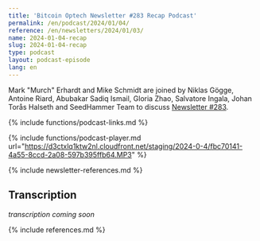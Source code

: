 ```yaml
---
title: 'Bitcoin Optech Newsletter #283 Recap Podcast'
permalink: /en/podcast/2024/01/04/
reference: /en/newsletters/2024/01/03/
name: 2024-01-04-recap
slug: 2024-01-04-recap
type: podcast
layout: podcast-episode
lang: en
---
```

Mark "Murch" Erhardt and Mike Schmidt are joined by Niklas Gögge, Antoine Riard,
Abubakar Sadiq Ismail, Gloria Zhao, Salvatore Ingala, Johan Torås Halseth and
SeedHammer Team to discuss [Newsletter #283]({{page.reference}}).

{% include functions/podcast-links.md %}

{% include functions/podcast-player.md url="https://d3ctxlq1ktw2nl.cloudfront.net/staging/2024-0-4/fbc70141-4a55-8ccd-2a08-597b395ffb64.MP3" %}

{% include newsletter-references.md %}

## Transcription

_transcription coming soon_

{% include references.md %}
